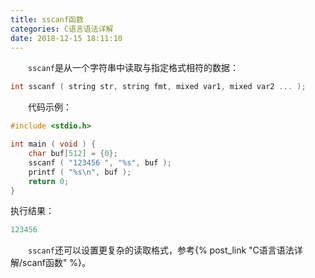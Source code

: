 ```yaml
---
title: sscanf函数
categories: C语言语法详解
date: 2018-12-15 18:11:10
---
```

&emsp;&emsp;`sscanf`是从一个字符串中读取与指定格式相符的数据：<!--more-->

``` cpp
int sscanf ( string str, string fmt, mixed var1, mixed var2 ... );
```

&emsp;&emsp;代码示例：

``` cpp
#include <stdio.h>

int main ( void ) {
    char buf[512] = {0};
    sscanf ( "123456 ", "%s", buf );
    printf ( "%s\n", buf );
    return 0;
}
```

执行结果：

``` cpp
123456
```

&emsp;&emsp;`sscanf`还可以设置更复杂的读取格式，参考{% post_link "C语言语法详解/scanf函数" %}。